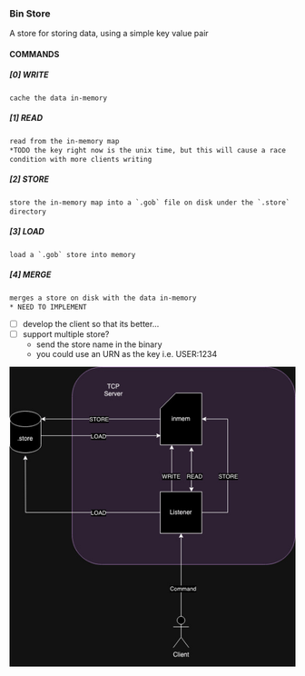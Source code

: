 ### Bin Store

A store for storing data, using a simple key value pair

#### COMMANDS

##### [0] WRITE

    cache the data in-memory

##### [1] READ

    read from the in-memory map
    *TODO the key right now is the unix time, but this will cause a race condition with more clients writing

##### [2] STORE

    store the in-memory map into a `.gob` file on disk under the `.store` directory

##### [3] LOAD

    load a `.gob` store into memory

##### [4] MERGE

    merges a store on disk with the data in-memory
    * NEED TO IMPLEMENT

- [ ] develop the client so that its better...
- [ ] support multiple store?
  - send the store name in the binary
  - you could use an URN as the key i.e. USER:1234

![Workflow](./docs/binstore.jpg "Bin Store Workflow")
